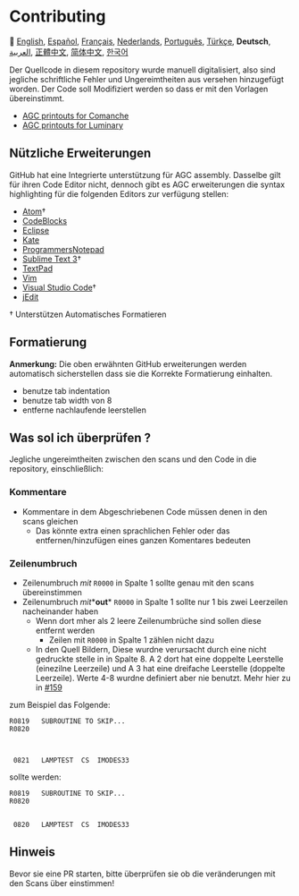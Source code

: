 # Contributing

:crossed_flags:
[English][EN],
[Español][ES],
[Français][FR],
[Nederlands][NL],
[Português][PT_BR],
[Türkçe][TR],
**Deutsch**,
[العربية][AR],
[正體中文][ZH_TW],
[简体中文][ZH_CN],
[한국어][KO_KR]

[AR]:CONTRIBUTING.ar.md
[EN]:CONTRIBUTING.md
[ES]:CONTRIBUTING.es.md
[FR]:CONTRIBUTING.fr.md
[KO_KR]:CONTRIBUTING.ko_kr.md
[NL]:CONTRIBUTING.nl.md
[PT_BR]:CONTRIBUTING.pt_br.md
[TR]:CONTRIBUTING.tr.md
[ZH_CN]:CONTRIBUTING.zh_cn.md
[ZH_TW]:CONTRIBUTING.zh_tw.md

Der Quellcode in diesem repository wurde manuell digitalisiert, also sind jegliche schriftliche Fehler und Ungereimtheiten aus versehen hinzugefügt worden. Der Code soll Modifiziert werden so dass er mit den Vorlagen übereinstimmt. 

* [AGC printouts for Comanche][8]
* [AGC printouts for Luminary][9]

## Nützliche Erweiterungen

GitHub hat eine Integrierte unterstützung für AGC assembly. Dasselbe gilt für ihren Code Editor nicht, dennoch gibt es AGC erweiterungen die syntax highlighting für die folgenden Editors zur verfügung stellen:
- [Atom][Atom]†
- [CodeBlocks][CodeBlocks]
- [Eclipse][Eclipse]
- [Kate][Kate]
- [ProgrammersNotepad][ProgrammersNotepad]
- [Sublime Text 3][Sublime Text]†
- [TextPad][TextPad]
- [Vim][Vim]
- [Visual Studio Code][VisualStudioCode]†
- [jEdit][jEdit]

† Unterstützen Automatisches Formatieren  

[Atom]:https://github.com/Alhadis/language-agc
[CodeBlocks]:https://github.com/virtualagc/virtualagc/tree/master/Contributed/SyntaxHighlight/CodeBlocks
[Eclipse]:https://github.com/virtualagc/virtualagc/tree/master/Contributed/SyntaxHighlight/Eclipse
[Kate]:https://github.com/virtualagc/virtualagc/tree/master/Contributed/SyntaxHighlight/Kate
[ProgrammersNotepad]:https://github.com/virtualagc/virtualagc/tree/master/Contributed/SyntaxHighlight/ProgrammersNotepad
[Sublime Text]:https://github.com/jimlawton/AGC-Assembly
[TextPad]:https://github.com/virtualagc/virtualagc/tree/master/Contributed/SyntaxHighlight/TextPad
[Vim]:https://github.com/wsdjeg/vim-assembly
[VisualStudioCode]:https://github.com/wopian/agc-assembly
[jEdit]:https://github.com/virtualagc/virtualagc/tree/master/Contributed/SyntaxHighlight/jEdit

## Formatierung  
**Anmerkung:** Die oben erwähnten GitHub erweiterungen werden automatisch sicherstellen dass sie die Korrekte Formatierung einhalten. 

- benutze tab indentation
- benutze tab width von 8
- entferne nachlaufende leerstellen 

## Was sol ich überprüfen  ?
Jegliche ungereimtheiten zwischen den scans und den Code in die repository, einschließlich:

### Kommentare 
- Kommentare in dem Abgeschriebenen Code müssen denen in den scans gleichen
  - Das könnte extra einen sprachlichen Fehler oder das entfernen/hinzufügen eines ganzen Komentares bedeuten 
  
### Zeilenumbruch
- Zeilenumbruch *mit* `R0000` in Spalte 1 sollte genau mit den scans übereinstimmen 
- Zeilenumbruch *mit**__out__* `R0000` in Spalte 1 sollte nur 1 bis zwei Leerzeilen nacheinander haben
  - Wenn dort mher als 2 leere Zeilenumbrüche sind sollen diese entfernt werden
    - Zeilen mit `R0000` in Spalte 1 zählen nicht dazu 
  - In den Quell Bildern, Diese wurdne verursacht durch eine nicht gedruckte stelle in in Spalte 8. A 2 dort hat eine doppelte Leerstelle (einezilne Leerzeile) und A 3 hat eine dreifache Leerstelle (doppelte Leerzeile). Werte 4-8 wurdne definiert aber nie benutzt. Mehr hier zu in [#159][7] 
  
zum Beispiel das Folgende:
```plain
R0819   SUBROUTINE TO SKIP...
R0820



 0821   LAMPTEST  CS  IMODES33
```
sollte werden:
```plain
R0819   SUBROUTINE TO SKIP...
R0820


 0820   LAMPTEST  CS  IMODES33
```

## Hinweis

Bevor sie eine PR starten, bitte überprüfen sie ob die veränderungen mit den Scans über einstimmen!

[0]:https://github.com/chrislgarry/Apollo-11/pull/new/master
[1]:http://www.ibiblio.org/apollo/ScansForConversion/Luminary099/
[2]:http://www.ibiblio.org/apollo/ScansForConversion/Comanche055/
[6]:https://github.com/wopian/agc-assembly#user-settings
[7]:https://github.com/chrislgarry/Apollo-11/issues/159
[8]:http://www.ibiblio.org/apollo/ScansForConversion/Comanche055/
[9]:http://www.ibiblio.org/apollo/ScansForConversion/Luminary099/
[10]:https://github.com/chrislgarry/Apollo-11/pull/316#pullrequestreview-102892741


